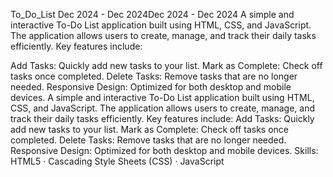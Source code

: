 To_Do_List
Dec 2024 - Dec 2024Dec 2024 - Dec 2024
A simple and interactive To-Do List application built using HTML, CSS, and JavaScript. The application allows users to create, manage, and track their daily tasks efficiently. Key features include:

Add Tasks: Quickly add new tasks to your list.
Mark as Complete: Check off tasks once completed.
Delete Tasks: Remove tasks that are no longer needed.
Responsive Design: Optimized for both desktop and mobile devices.
A simple and interactive To-Do List application built using HTML, CSS, and JavaScript. The application allows users to create, manage, and track their daily tasks efficiently. Key features include: Add Tasks: Quickly add new tasks to your list. Mark as Complete: Check off tasks once completed. Delete Tasks: Remove tasks that are no longer needed. Responsive Design: Optimized for both desktop and mobile devices.
Skills: HTML5 · Cascading Style Sheets (CSS) · JavaScript
